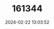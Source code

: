 ---
title: "161344"
category: "Rostroraja velezi"
draft: false
date: 2024-02-22 13:03:52
languages:
  English: ["Velez Ray", "Rasptail Skate"]
  French: ["Raie de Vélez"]
  Spanish; Castilian: ["Raya de Velezi"]
---